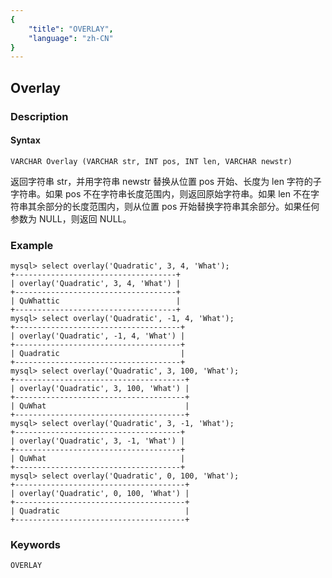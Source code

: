 ```yaml
---
{
    "title": "OVERLAY",
    "language": "zh-CN"
}
---
```


<!-- 
Licensed to the Apache Software Foundation (ASF) under one
or more contributor license agreements.  See the NOTICE file
distributed with this work for additional information
regarding copyright ownership.  The ASF licenses this file
to you under the Apache License, Version 2.0 (the
"License"); you may not use this file except in compliance
with the License.  You may obtain a copy of the License at

  http://www.apache.org/licenses/LICENSE-2.0

Unless required by applicable law or agreed to in writing,
software distributed under the License is distributed on an
"AS IS" BASIS, WITHOUT WARRANTIES OR CONDITIONS OF ANY
KIND, either express or implied.  See the License for the
specific language governing permissions and limitations
under the License.
-->

## Overlay
### Description
#### Syntax

`VARCHAR Overlay (VARCHAR str, INT pos, INT len, VARCHAR newstr)`


返回字符串 str，并用字符串 newstr 替换从位置 pos 开始、长度为 len 字符的子字符串。如果 pos 不在字符串长度范围内，则返回原始字符串。如果 len 不在字符串其余部分的长度范围内，则从位置 pos 开始替换字符串其余部分。如果任何参数为 NULL，则返回 NULL。

### Example

```
mysql> select overlay('Quadratic', 3, 4, 'What');
+------------------------------------+
| overlay('Quadratic', 3, 4, 'What') |
+------------------------------------+
| QuWhattic                          |
+------------------------------------+
mysql> select overlay('Quadratic', -1, 4, 'What');
+-------------------------------------+
| overlay('Quadratic', -1, 4, 'What') |
+-------------------------------------+
| Quadratic                           |
+-------------------------------------+
mysql> select overlay('Quadratic', 3, 100, 'What');
+--------------------------------------+
| overlay('Quadratic', 3, 100, 'What') |
+--------------------------------------+
| QuWhat                               |
+--------------------------------------+
mysql> select overlay('Quadratic', 3, -1, 'What');
+-------------------------------------+
| overlay('Quadratic', 3, -1, 'What') |
+-------------------------------------+
| QuWhat                              |
+-------------------------------------+
mysql> select overlay('Quadratic', 0, 100, 'What');
+--------------------------------------+
| overlay('Quadratic', 0, 100, 'What') |
+--------------------------------------+
| Quadratic                            |
+--------------------------------------+
```
### Keywords
    OVERLAY